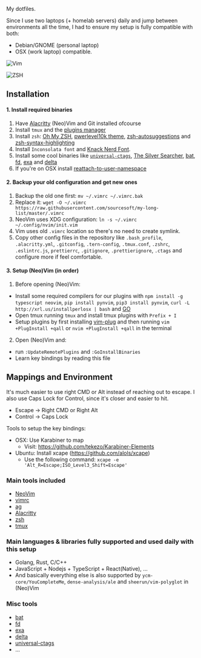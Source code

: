 My dotfiles.

Since I use two laptops (+ homelab servers) daily and jump between environments all the time, I had to ensure my setup is fully compatible with both:
- Debian/GNOME (personal laptop)
- OSX (work laptop) compatible.

![Vim](https://user-images.githubusercontent.com/608906/124360869-25f43380-dbfa-11eb-8e49-d11f1aa7bf68.png "vim")

![ZSH](https://user-images.githubusercontent.com/608906/124360522-6357c180-dbf8-11eb-9ce2-c9e9a54bcf5c.png "zsh")

## Installation

#### 1. Install required binaries
1. Have [Alacritty](https://github.com/alacritty/alacritty) (Neo)Vim and Git installed ofcourse
2. Install `tmux` and the [plugins manager](https://github.com/tmux-plugins/tpm)
3. Install `zsh`: [Oh My ZSH](https://github.com/robbyrussell/oh-my-zsh), [pwerlevel10k theme](https://github.com/romkatv/powerlevel10k#oh-my-zsh), [zsh-autosuggestions](https://github.com/zsh-users/zsh-autosuggestions/blob/master/INSTALL.md) and [zsh-syntax-highlighting](https://github.com/zsh-users/zsh-syntax-highlighting/blob/master/INSTALL.md)
4. Install `Inconsolata font`  and [Knack Nerd Font](https://github.com/enricobacis/.dotfiles/blob/master/osx-fonts/Library/Fonts/Knack%20Regular%20Nerd%20Font%20Complete.ttf).
5. Install some cool binaries like [`universal-ctags`](https://github.com/universal-ctags/ctags), [The Silver Searcher](https://github.com/ggreer/the_silver_searcher), [bat](https://github.com/sharkdp/bat), [fd](https://github.com/sharkdp/fd), [exa](https://github.com/ogham/exa) and [delta](https://github.com/dandavison/delta)
6. If you're on OSX install [reattach-to-user-namespace](https://github.com/ChrisJohnsen/tmux-MacOSX-pasteboard)

#### 2. Backup your old configuration and get new ones
1. Backup the old one first: `mv ~/.vimrc ~/.vimrc.bak`
2. Replace it: `wget -O ~/.vimrc https://raw.githubusercontent.com/sourcesoft/my-long-list/master/.vimrc`
3. NeoVim uses XDG configuration: `ln -s ~/.vimrc ~/.config/nvim/init.vim`
4. Vim uses old `.vimrc` location so there's no need to create symlink.
5. Copy other config files in the repository like `.bash_profile`, `.alacritty.yml`, `.gitconfig`, `.tern-config`, `.tmux.conf`, `.zshrc`, `.eslintrc.js`, `prettierrc`, `.gitignore`, `.prettierignore`, `.ctags` and configure more if feel comfortable.

#### 3. Setup (Neo)Vim (in order)
1. Before opening (Neo)Vim:
- Install some required compilers for our plugins with `npm install -g typescript neovim`, `pip install pynvim`, `pip3 install pynvim`, `curl -L http://xrl.us/installperlosx | bash` and [GO](https://golang.org/doc/install)
- Open tmux running `tmux` and install tmux plugins with `Prefix + I`
- Setup plugins by first installing [vim-plug](https://github.com/junegunn/vim-plug) and then running `vim +PlugInstall +qall` or `nvim +PlugInstall +qall` in the terminal
2. Open (Neo)Vim and:
- run `:UpdateRemotePlugins` and `:GoInstallBinaries` 
- Learn key bindings by reading this file

## Mappings and Environment

It's much easier to use right CMD or Alt instead of reaching out to escape.
I also use Caps Lock for Control, since it's closer and easier to hit.
- Escape -> Right CMD or Right Alt
- Control -> Caps Lock

Tools to setup the key bindings:
- OSX: Use Karabiner to map
  - Visit: https://github.com/tekezo/Karabiner-Elements
- Ubuntu: Install xcape (https://github.com/alols/xcape)
  - Use the following command: `xcape -e 'Alt_R=Escape;ISO_Level3_Shift=Escape'`

### Main tools included
- [NeoVim](https://neovim.io)
- [vimrc](https://github.com/sourcesoft/my-long-list/blob/master/.vimrc)
- [ag](https://github.com/ggreer/the_silver_searcher)
- [Alacritty](https://github.com/alacritty/alacritty)
- [zsh](https://github.com/robbyrussell/oh-my-zsh)
- [tmux](https://tmux.github.io/)

### Main languages & libraries fully supported and used daily with this setup
- Golang, Rust, C/C++
- JavaScript + Nodejs + TypeScript + React(Native), ...
- And basically everything else is also supported by `ycm-core/YouCompleteMe`, `dense-analysis/ale` and `sheerun/vim-polyglot` in (Neo)Vim

### Misc tools
- [bat](https://github.com/sharkdp/bat)
- [fd](https://github.com/sharkdp/fd)
- [exa](https://github.com/ogham/exa)
- [delta](https://github.com/dandavison/delta)
- [universal-ctags](https://github.com/universal-ctags/ctags)
- ...
